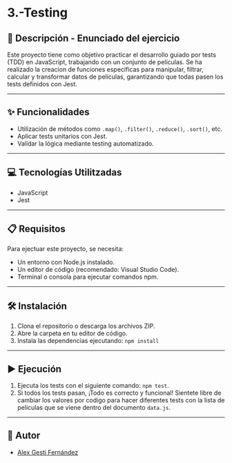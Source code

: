 # 3.-Testing

## 📄 Descripción - Enunciado del ejercicio

Este proyecto tiene como objetivo practicar el desarrollo guiado por tests (TDD) en JavaScript, trabajando con un conjunto de películas. Se ha realizado la creacion de funciones específicas para manipular, filtrar, calcular y transformar datos de películas, garantizando que todas pasen los tests definidos con Jest.

---

## ✨ Funcionalidades

- Utilización de métodos como `.map()`, `.filter()`, `.reduce()`, `.sort()`, etc.
- Aplicar tests unitarios con Jest.
- Validar la lógica mediante testing automatizado.

---

## 💻 Tecnologías Utilitzadas

- JavaScript
- Jest

---

## 📋 Requisitos

Para ejectuar este proyecto, se necesita:

- Un entorno con Node.js instalado.
- Un editor de código (recomendado: Visual Studio Code).
- Terminal o consola para ejecutar comandos npm.

---

## 🛠️ Instalación

1. Clona el repositorio o descarga los archivos ZIP.
2. Abre la carpeta en tu editor de código.
3. Instala las dependencias ejecutando: `npm install`

---

## ▶️ Ejecución

1. Ejecuta los tests con el siguiente comando: `npm test`.
2. Si todos los tests pasan, ¡Todo es correcto y funcional! Sientete libre de cambiar los valores por codigo para hacer diferentes tests con la lista de peliculas que se viene dentro del documento `data.js`.

---

## 👤 Autor

- [Alex Gesti Fernández](https://github.com/alexgesti)
